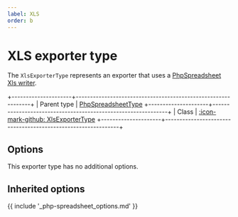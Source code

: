 ```yaml
---
label: XLS
order: b
---
```


# XLS exporter type

The `XlsExporterType` represents an exporter that uses a [PhpSpreadsheet Xls writer](https://phpspreadsheet.readthedocs.io/en/latest/topics/reading-and-writing-to-file/#phpofficephpspreadsheetwriterxls).

+---------------------+--------------------------------------------------------------+
| Parent type         | [PhpSpreadsheetType](php-spreadsheet.md)
+---------------------+--------------------------------------------------------------+
| Class               | [:icon-mark-github: XlsExporterType](https://github.com/Kreyu/data-table-bundle/blob/main/src/Filter/Type/XlsExporterType.php)
+---------------------+--------------------------------------------------------------+

## Options

This exporter type has no additional options.

## Inherited options

{{ include '_php-spreadsheet_options.md' }}
